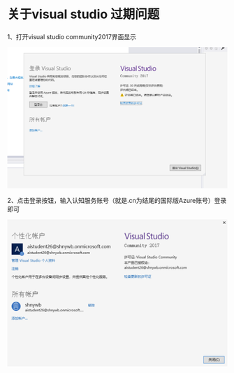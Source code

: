 # 关于visual studio 过期问题

###  

1、打开visual studio community2017界面显示

![图片](./images/vs01.png)

2、点击登录按钮，输入认知服务账号（就是.cn为结尾的国际版Azure账号）登录即可

![图片](./images/vs02.png)

